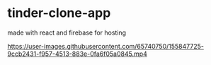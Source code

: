 # tinder-clone-app
made with react and firebase for hosting


https://user-images.githubusercontent.com/65740750/155847725-9ccb2431-f957-4513-883e-0fa6f05a0845.mp4

